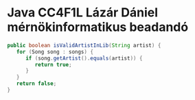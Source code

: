 # Java CC4F1L Lázár Dániel mérnökinformatikus beadandó

```java
public boolean isValidArtistInLib(String artist) {
   for (Song song : songs) {
      if (song.getArtist().equals(artist)) {
         return true;
      }
   }
   return false;
}
```